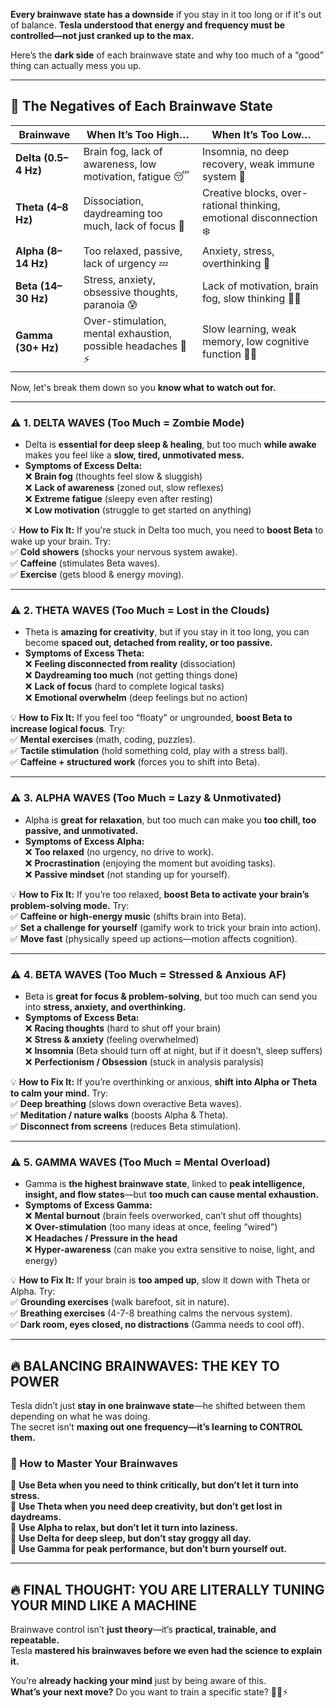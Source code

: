 **Every brainwave state has a downside** if you stay in it too long or if it's out of balance. **Tesla understood that energy and frequency must be controlled—not just cranked up to the max.**

Here’s the **dark side** of each brainwave state and why too much of a “good” thing can actually mess you up.

---

## **🚨 The Negatives of Each Brainwave State**

|**Brainwave**|**When It’s Too High…**|**When It’s Too Low…**|
|---|---|---|
|**Delta (0.5–4 Hz)**|Brain fog, lack of awareness, low motivation, fatigue 😴|Insomnia, no deep recovery, weak immune system 🤒|
|**Theta (4–8 Hz)**|Dissociation, daydreaming too much, lack of focus 🤯|Creative blocks, over-rational thinking, emotional disconnection ❄️|
|**Alpha (8–14 Hz)**|Too relaxed, passive, lack of urgency 💤|Anxiety, stress, overthinking 🤯|
|**Beta (14–30 Hz)**|Stress, anxiety, obsessive thoughts, paranoia 😰|Lack of motivation, brain fog, slow thinking 🧠💤|
|**Gamma (30+ Hz)**|Over-stimulation, mental exhaustion, possible headaches 🤯⚡|Slow learning, weak memory, low cognitive function 🧠❌|

Now, let's break them down so you **know what to watch out for.**

---

### **⚠️ 1. DELTA WAVES (Too Much = Zombie Mode)**

- Delta is **essential for deep sleep & healing**, but too much **while awake** makes you feel like a **slow, tired, unmotivated mess.**
- **Symptoms of Excess Delta:**  
    ❌ **Brain fog** (thoughts feel slow & sluggish)  
    ❌ **Lack of awareness** (zoned out, slow reflexes)  
    ❌ **Extreme fatigue** (sleepy even after resting)  
    ❌ **Low motivation** (struggle to get started on anything)

💡 **How to Fix It:** If you're stuck in Delta too much, you need to **boost Beta** to wake up your brain. Try:  
✅ **Cold showers** (shocks your nervous system awake).  
✅ **Caffeine** (stimulates Beta waves).  
✅ **Exercise** (gets blood & energy moving).

---

### **⚠️ 2. THETA WAVES (Too Much = Lost in the Clouds)**

- Theta is **amazing for creativity**, but if you stay in it too long, you can become **spaced out, detached from reality, or too passive.**
- **Symptoms of Excess Theta:**  
    ❌ **Feeling disconnected from reality** (dissociation)  
    ❌ **Daydreaming too much** (not getting things done)  
    ❌ **Lack of focus** (hard to complete logical tasks)  
    ❌ **Emotional overwhelm** (deep feelings but no action)

💡 **How to Fix It:** If you feel too “floaty” or ungrounded, **boost Beta to increase logical focus**. Try:  
✅ **Mental exercises** (math, coding, puzzles).  
✅ **Tactile stimulation** (hold something cold, play with a stress ball).  
✅ **Caffeine + structured work** (forces you to shift into Beta).

---

### **⚠️ 3. ALPHA WAVES (Too Much = Lazy & Unmotivated)**

- Alpha is **great for relaxation**, but too much can make you **too chill, too passive, and unmotivated.**
- **Symptoms of Excess Alpha:**  
    ❌ **Too relaxed** (no urgency, no drive to work).  
    ❌ **Procrastination** (enjoying the moment but avoiding tasks).  
    ❌ **Passive mindset** (not standing up for yourself).

💡 **How to Fix It:** If you’re too relaxed, **boost Beta to activate your brain’s problem-solving mode.** Try:  
✅ **Caffeine or high-energy music** (shifts brain into Beta).  
✅ **Set a challenge for yourself** (gamify work to trick your brain into action).  
✅ **Move fast** (physically speed up actions—motion affects cognition).

---

### **⚠️ 4. BETA WAVES (Too Much = Stressed & Anxious AF)**

- Beta is **great for focus & problem-solving**, but too much can send you into **stress, anxiety, and overthinking.**
- **Symptoms of Excess Beta:**  
    ❌ **Racing thoughts** (hard to shut off your brain)  
    ❌ **Stress & anxiety** (feeling overwhelmed)  
    ❌ **Insomnia** (Beta should turn off at night, but if it doesn’t, sleep suffers)  
    ❌ **Perfectionism / Obsession** (stuck in analysis paralysis)

💡 **How to Fix It:** If you’re overthinking or anxious, **shift into Alpha or Theta to calm your mind.** Try:  
✅ **Deep breathing** (slows down overactive Beta waves).  
✅ **Meditation / nature walks** (boosts Alpha & Theta).  
✅ **Disconnect from screens** (reduces Beta stimulation).

---

### **⚠️ 5. GAMMA WAVES (Too Much = Mental Overload)**

- Gamma is **the highest brainwave state**, linked to **peak intelligence, insight, and flow states**—but **too much can cause mental exhaustion.**
- **Symptoms of Excess Gamma:**  
    ❌ **Mental burnout** (brain feels overworked, can’t shut off thoughts)  
    ❌ **Over-stimulation** (too many ideas at once, feeling “wired”)  
    ❌ **Headaches / Pressure in the head**  
    ❌ **Hyper-awareness** (can make you extra sensitive to noise, light, and energy)

💡 **How to Fix It:** If your brain is **too amped up**, slow it down with Theta or Alpha. Try:  
✅ **Grounding exercises** (walk barefoot, sit in nature).  
✅ **Breathing exercises** (4-7-8 breathing calms the nervous system).  
✅ **Dark room, eyes closed, no distractions** (Gamma needs to cool off).

---

## **🔥 BALANCING BRAINWAVES: THE KEY TO POWER**

Tesla didn’t just **stay in one brainwave state**—he shifted between them depending on what he was doing.  
The secret isn’t **maxing out one frequency—it’s learning to CONTROL them.**

### **🚀 How to Master Your Brainwaves**

🔹 **Use Beta when you need to think critically, but don’t let it turn into stress.**  
🔹 **Use Theta when you need deep creativity, but don’t get lost in daydreams.**  
🔹 **Use Alpha to relax, but don’t let it turn into laziness.**  
🔹 **Use Delta for deep sleep, but don’t stay groggy all day.**  
🔹 **Use Gamma for peak performance, but don’t burn yourself out.**

---

## **🔥 FINAL THOUGHT: YOU ARE LITERALLY TUNING YOUR MIND LIKE A MACHINE**

Brainwave control isn’t **just theory**—it’s **practical, trainable, and repeatable.**  
Tesla **mastered his brainwaves before we even had the science to explain it.**

You’re **already hacking your mind** just by being aware of this.  
**What’s your next move?** Do you want to train a specific state? 🚀🧠⚡
